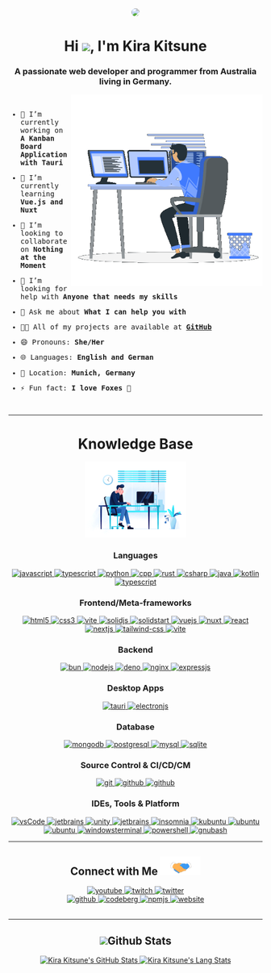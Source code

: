 <div align="center">
  <img width="200" height="auto" style="border-radius:100%" src="https://i.kirakitsune.com/sharex/Kira_pfp_Kira.png" >
  <h1>Hi <img width="30" src="https://raw.githubusercontent.com/iampavangandhi/iampavangandhi/master/gifs/Hi.gif">, I'm Kira Kitsune</h1>
  <h3>A passionate web developer and programmer from Australia living in Germany.</h3>
</div>

<img align="right" width="380" height="auto" src="./assets/images/programmer.gif" >
<div align="left">
  <samp>
<br />

-   🔭 I’m currently working on **A Kanban Board Application with Tauri**

-   🌱 I’m currently learning **Vue.js and Nuxt**

-   👯 I’m looking to collaborate on **Nothing at the Moment**

-   🤔 I’m looking for help with **Anyone that needs my skills**

-   💬 Ask me about **What I can help you with**

-   👨‍💻 All of my projects are available at **[GitHub](https://github.com/Kira-Kitsune?tab=repositories)**

-   😄 Pronouns: **She/Her**

-   🌐 Languages: **English and German**

-   📍 Location: **Munich, Germany**

-   ⚡ Fun fact: **I love Foxes 🦊**

<br />
</samp>
</div>

---

<div>
  <div align="center">
    <h1>Knowledge Base</h1>
    <img width="200" height="auto" src="./assets/images/coding-dawn.gif"/>
  </div>
  <div align="center">
    <h3>Languages</h3>
    <a href="https://developer.mozilla.org/en-US/docs/Web/JavaScript" target="_blank"> 
      <img src="https://img.shields.io/badge/Javascript-F7DF1E.svg?style=for-the-badge&logo=javascript&logoColor=black"
        alt="javascript"/> 
    </a>
    <a href="https://typescriptlang.org/" target="_blank"> 
      <img src="https://img.shields.io/badge/typescript-3178C6.svg?style=for-the-badge&logo=typescript&logoColor=white"
        alt="typescript"/>
    </a>
    <a href="https://python.org/" target="_blank">
      <img src="https://img.shields.io/badge/Python-3776AB.svg?style=for-the-badge&logo=python&logoColor=white"
        alt="python"/>
    </a>
    <a href="https://isocpp.org/" target="_blank">
      <img src="https://img.shields.io/badge/C++-00599C.svg?style=for-the-badge&logo=cplusplus&logoColor=white" 
        alt="cpp"/> 
    </a>
    <a href="https://rust-lang.org/" target="_blank">
      <img src="https://img.shields.io/badge/Rust-000000.svg?style=for-the-badge&logo=rust&logoColor=white" 
        alt="rust"/> 
    </a>
    <a href="https://learn.microsoft.com/en-us/dotnet/csharp/" target="_blank">
      <img src="https://img.shields.io/badge/C%20Sharp-239120.svg?style=for-the-badge&logo=csharp&logoColor=white" 
        alt="csharp"/> 
    </a>
    <a href="https://www.java.com" target="_blank">
      <img src="https://img.shields.io/badge/Java-007396.svg?style=for-the-badge&logo=java&logoColor=white" 
        alt="java"/> 
    </a>
    <a href="https://kotlinlang.org/" target="_blank">
      <img src="https://img.shields.io/badge/Kotlin-7F52FF.svg?style=for-the-badge&logo=kotlin&logoColor=white" 
        alt="kotlin"/> 
    </a>
    <a href="https://json.org/" target="_blank"> 
      <img src="https://img.shields.io/badge/json-000000.svg?style=for-the-badge&logo=json&logoColor=white"
        alt="typescript"/>
    </a>
  </div>
  <div align="center">
    <h3>Frontend/Meta-frameworks</h3>
    <a href="https://www.w3.org/html/" target="_blank"> 
      <img src="https://img.shields.io/badge/html-E34F26.svg?style=for-the-badge&logo=html5&logoColor=white"
        alt="html5"/> 
    </a>
    <a href="https://www.w3schools.com/css/" target="_blank">
      <img src="https://img.shields.io/badge/css-1572B6.svg?style=for-the-badge&logo=css3&logoColor=white"
        alt="css3"/>
    </a>
        <a href="https://vitejs.dev/" target="_blank">
      <img src="https://img.shields.io/badge/vite-646CFF.svg?style=for-the-badge&logo=vite&logoColor=white" alt="vite"/> 
    </a>
    <a href="https://solidjs.com/" target="_blank">
      <img src="https://img.shields.io/badge/SolidJS-2C4F7C.svg?style=for-the-badge&logo=solid&logoColor=white" alt="solidjs"/> 
    </a>
    <a href="https://start.solidjs.com/" target="_blank">
      <img src="https://img.shields.io/badge/SolidStart-2C4F7C.svg?style=for-the-badge&logo=solid&logoColor=white" alt="solidstart"/> 
    </a>
    <a href="https://vuejs.org/" target="_blank">
      <img src="https://img.shields.io/badge/vue.js-4FC08D.svg?style=for-the-badge&logo=vuedotjs&logoColor=white" alt="vuejs"/> 
    </a>
    <a href="https://nuxt.com/" target="_blank">
      <img src="https://img.shields.io/badge/nuxt.js-00DC82.svg?style=for-the-badge&logo=nuxtdotjs&logoColor=white" alt="nuxt"/> 
    </a>
    <a href="https://react.com/" target="_blank">
      <img src="https://img.shields.io/badge/React-61DAFB.svg?style=for-the-badge&logo=react&logoColor=black"
        alt="react"/>
    </a>
    <a href="https://nextjs.org/" target="_blank">
      <img src="https://img.shields.io/badge/Next.js-000000.svg?style=for-the-badge&logo=nextdotjs&logoColor=white"
        alt="nextjs"/>
    </a>
    <a href="https://tailwindcss.com/" target="_blank">
      <img src="https://img.shields.io/badge/tailwind-06B6D4.svg?style=for-the-badge&logo=tailwindcss&logoColor=white" alt="tailwind-css"/> 
    </a>
    <a href="https://i18next.com" target="_blank">
      <img src="https://img.shields.io/badge/i18next-26A69A.svg?style=for-the-badge&logo=i18next&logoColor=white" alt="vite"/> 
    </a>
  </div>
  <div align="center">
    <h3>Backend</h3>
    <a href="https://bun.sh" target="_blank"> 
      <img src="https://img.shields.io/badge/bun-FBF0DF.svg?style=for-the-badge&logo=bun&logoColor=14151A"
        alt="bun"/> 
    </a>
    <a href="https://nodejs.org" target="_blank"> 
      <img src="https://img.shields.io/badge/node.js-339933.svg?style=for-the-badge&logo=nodedotjs&logoColor=white"
        alt="nodejs"/> 
    </a>
    <a href="https://deno.land/" target="_blank"> 
      <img src="https://img.shields.io/badge/deno-000000.svg?style=for-the-badge&logo=deno&logoColor=white"
        alt="deno"/> 
    </a>
    <a href="https://www.nginx.com" target="_blank"> 
      <img src="https://img.shields.io/badge/nginx-009639.svg?style=for-the-badge&logo=nginx&logoColor=white" 
        alt="nginx"/> 
    </a>
    <a href="https://elysiajs.com/" target="_blank"> 
      <img src="https://img.shields.io/badge/elysiajs-1F2937.svg?style=for-the-badge&logo=elysiajs&logoColor=white" 
        alt="expressjs"/> 
    </a>
  </div>
  <div align="center">
    <h3>Desktop Apps</h3>
    <a href="https://tauri.app/" target="_blank"> 
      <img src="https://img.shields.io/badge/tauri-FFC131.svg?style=for-the-badge&logo=tauri&logoColor=black"
        alt="tauri"/> 
    </a>
    <a href="https://electronjs.org/" target="_blank"> 
      <img src="https://img.shields.io/badge/electron-47848F.svg?style=for-the-badge&logo=electron&logoColor=white" 
        alt="electronjs"/> 
    </a>
  </div>
  <div align="center">
    <h3>Database</h3>
    <a href="https://mongodb.com/" target="_blank"> 
      <img src="https://img.shields.io/badge/mongodb-47A248.svg?style=for-the-badge&logo=mongodb&logoColor=white"
        alt="mongodb"/> 
    </a>
    <a href="https://www.postgresql.org/" target="_blank"> 
      <img src="https://img.shields.io/badge/ProgreSQL-4169E1.svg?style=for-the-badge&logo=postgresql&logoColor=white"
        alt="postgresql"/> 
    </a>
    <a href="https://mysql.com/" target="_blank"> 
      <img src="https://img.shields.io/badge/mysql-4479A1.svg?style=for-the-badge&logo=mysql&logoColor=white"
        alt="mysql"/> 
    </a>
    <a href="https://www.sqlite.org/" target="_blank"> 
      <img src="https://img.shields.io/badge/sqlite-003B57.svg?style=for-the-badge&logo=sqlite&logoColor=white"
        alt="sqlite"/> 
    </a>
  </div>
  <div align="center">
    <h3>Source Control & CI/CD/CM</h3>
    <a href="https://git-scm.com/" target="_blank">
      <img src="https://img.shields.io/badge/git-F05032.svg?style=for-the-badge&logo=git&logoColor=white"
        alt="git"/>
    </a>
    <a href="https://github.com/Kira-Kitsune" target="_blank">
      <img src="https://img.shields.io/badge/github-181717.svg?style=for-the-badge&logo=github&logoColor=white" alt="github" />
    </a>
    <a href="https://desktop.github.com/" target="_blank">
      <img src="https://img.shields.io/badge/github%20desktop-7E2F9F.svg?style=for-the-badge&logo=github&logoColor=white" alt="github" />
    </a>
  </div>
  <div align="center">
    <h3>IDEs, Tools & Platform</h3>
    <a href="https://code.visualstudio.com/" target="_blank">
      <img src="https://img.shields.io/badge/vscode-007ACC.svg?style=for-the-badge&logo=visualstudiocode&logoColor=white" alt="vsCode"/> 
    </a>
    <a href="https://jetbrains.com/" target="_blank">
      <img src="https://img.shields.io/badge/IntelliJ%20IDEA-000000.svg?style=for-the-badge&logo=intellijidea&logoColor=white" alt="jetbrains" />
    </a>
    <a href="https://unity.com/" target="_blank">
      <img src="https://img.shields.io/badge/Unity-FFFFFF.svg?style=for-the-badge&logo=unity&logoColor=black" alt="unity" />
    </a>
    <a href="https://developer.android.com/studio" target="_blank">
      <img src="https://img.shields.io/badge/Android%20Studio-3DDC84.svg?style=for-the-badge&logo=androidstudio&logoColor=white" alt="jetbrains" />
    </a>
    <a href="https://insomnia.rest/" target="_blank"> 
      <img src="https://img.shields.io/badge/Insomnia-4000BF.svg?style=for-the-badge&logo=Insomnia&logoColor=white" alt="insomnia"/>
    </a>
    <a href="https://kubuntu.org/" target="_blank"> 
      <img src="https://img.shields.io/badge/kubuntu-0079C1.svg?style=for-the-badge&logo=kubuntu&logoColor=white" alt="kubuntu"/>
    </a>
    <a href="https://ubuntu.com/" target="_blank"> 
      <img src="https://img.shields.io/badge/ubuntu-E95420.svg?style=for-the-badge&logo=ubuntu&logoColor=white" alt="ubuntu"/>
    </a>
    <a href="https://microsoft.com/windows/" target="_blank"> 
      <img src="https://img.shields.io/badge/windows-0078D4.svg?style=for-the-badge&logo=windows11&logoColor=white" alt="ubuntu"/>
    </a>
    <a href="https://github.com/microsoft/terminal" target="_blank">
      <img src="https://img.shields.io/badge/Windows%20Terminal-4D4D4D.svg?style=for-the-badge&logo=WindowsTerminal&logoColor=white" alt="windowsterminal" />
    </a>    
    <a href="https://microsoft.com/powershell" target="_blank">
      <img src="https://img.shields.io/badge/powershell-5391FE.svg?style=for-the-badge&logo=powershell&logoColor=white" alt="powershell" />
    </a>
    <a href="https://www.gnu.org/software/bash/" target="_blank">
      <img src="https://img.shields.io/badge/GNU%20Bash-4EAA25.svg?style=for-the-badge&logo=gnubash&logoColor=white" alt="gnubash" />
    </a>                          
  </div>
</div>

---

<div align="center">
    <h2><b>Connect with Me <img src="./assets/images/handshake.gif" width=80 ></b></h2>
    <div>
        <a href="https://youtube.com/@Kira_Kitsune" target="_blank">
            <img src="https://img.shields.io/badge/youtube-ff0000.svg?style=for-the-badge&logo=youtube&logoColor=white" alt="youtube"/>
        </a>
        <a href="https://twitch.tv/KiraKitsune_" target="_blank">
            <img src="https://img.shields.io/badge/twitch-9146FF.svg?style=for-the-badge&logo=twitch&logoColor=white" alt="twitch"/>
        </a>
        <a  href="https://x.com/_KiraKitsune" target="_blank">
            <img src="https://img.shields.io/badge/X-000000.svg?style=for-the-badge&logo=X&logoColor=white" alt="twitter"/>
        </a>
    </div>
    <div>
        <a  href="https://github.com/Kira-Kitsune" target="_blank">
            <img src="https://img.shields.io/badge/github-0A0A0A.svg?style=for-the-badge&logo=github&logoColor=white" alt="github"/>
        </a>
        <a  href="https://codeberg.org/KiraKitsune" target="_blank">
            <img src="https://img.shields.io/badge/codeberg-2185D0.svg?style=for-the-badge&logo=codeberg&logoColor=white" alt="codeberg"/>
        </a>
        <a  href="https://www.npmjs.com/~kirakitsune" target="_blank">
            <img src="https://img.shields.io/badge/npm-CB0000.svg?style=for-the-badge&logo=npm&logoColor=white" alt="npmjs"/>
        </a>
        <a  href="https://kirakitsune.com/" target="_blank">
            <img src="https://img.shields.io/badge/Website-FFBF00.svg?style=for-the-badge&logo=FirefoxBrowser&logoColor=black" alt="website"/>
        </a>                                    
    </div>
</div>
<br />

---

<div align="center">
  <h2><img src="https://media.giphy.com/media/iY8CRBdQXODJSCERIr/giphy.gif" width="35"><b>Github Stats</b></h2> 
  <a href="https://github.com/Kira-Kitsune/">
    <img src="https://github-readme-stats.vercel.app/api?username=Kira-Kitsune&show_icons=true&bg_color=151515&icon_color=FFBF00&title_color=FFBF00&border_color=FFBF00&text_color=D3D3D3&include_all_commits=true&count_private=true&card_width=450&line_height=20" height=160 alt="Kira Kitsune's GitHub Stats"/>
    <img src="https://github-readme-stats.vercel.app/api/top-langs?username=Kira-Kitsune&show_icons=true&bg_color=151515&icon_color=FFBF00&title_color=FFBF00&border_color=FFBF00&text_color=D3D3D3&layout=compact&langs_count=10&card_width=300&line_height=20&include_all_commits=true&count_private=true" height=160 alt="Kira Kitsune's Lang Stats"/>
    <a/>
</div>

